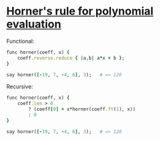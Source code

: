[1]: http://rosettacode.org/wiki/Horner's_rule_for_polynomial_evaluation

# [Horner's rule for polynomial evaluation][1]

Functional:

```ruby
func horner(coeff, x) {
    coeff.reverse.reduce { |a,b| a*x + b };
}
 
say horner([-19, 7, -4, 6], 3);   # => 128
```


Recursive:

```ruby
func horner(coeff, x) {
    coeff.len > 0
        ? (coeff[0] + x*horner(coeff.ft(1), x))
        : 0
}

say horner([-19, 7, -4, 6], 3);   # => 128
```
